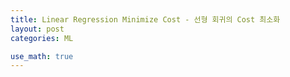 ```yaml
---
title: Linear Regression Minimize Cost - 선형 회귀의 Cost 최소화
layout: post
categories: ML

use_math: true
---
```


